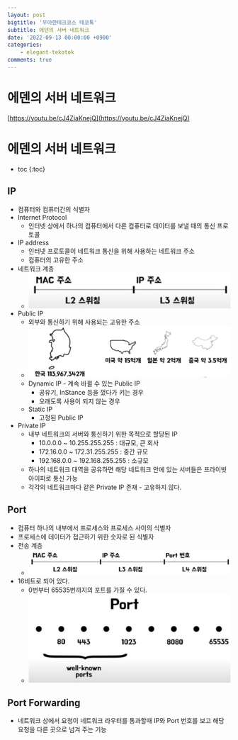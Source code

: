 ```yaml
---
layout: post
bigtitle: '우아한테크코스 테코톡'
subtitle: 에덴의 서버 네트워크
date: '2022-09-13 00:00:00 +0900'
categories:
    - elegant-tekotok
comments: true
---
```


# 에덴의 서버 네트워크
[https://youtu.be/cJ4ZiaKnejQ](https://youtu.be/cJ4ZiaKnejQ)

# 에덴의 서버 네트워크
* toc
{:toc}

## IP
+ 컴퓨터와 컴퓨터간의 식별자
+ Internet Protocol
  + 인터넷 상에서 하나의 컴퓨터에서 다른 컴퓨터로 데이터를 보낼 때의 통신 프로토콜
+ IP address
  + 인터넷 프로토콜이 네트워크 통신을 위해 사용하는 네트워크 주소
  + 컴퓨터의 고유한 주소 
+ 네트워크 계층
  + ![img.png](/assets/img/elegant-tekotok/ip.png)
+ Public IP
  + 외부와 통신하기 위해 사용되는 고유한 주소
  + ![img.png](/assets/img/elegant-tekotok/ip2.png)
  + Dynamic IP - 계속 바뀔 수 있는 Public IP
    + 공유기, InStance 등을 껐다가 키는 경우
    + 오래도록 사용이 되지 않는 경우
  + Static IP
    + 고정된 Public IP
+ Private IP
  + 내부 네트워크의 서버와 통신하기 위한 목적으로 할당된 IP
    + 10.0.0.0 ~ 10.255.255.255 : 대규모, 큰 회사 
    + 172.16.0.0 ~ 172.31.255.255 : 중간 규모
    + 192.168.0.0 ~ 192.168.255.255 : 소규모
  + 하나의 네트워크 대역을 공유하면 해당 네트워크 안에 있는 서버들은 프라이빗 아이피로 통신 가능
  + 각각의 네트워크마다 같은 Private IP 존재 - 고유하지 않다.

## Port
+ 컴퓨터 하나의 내부에서 프로세스와 프로세스 사이의 식별자
+ 프로세스에 데이터가 접근하기 위한 숫자로 된 식별자
+ 전송 계층
  + ![img.png](/assets/img/elegant-tekotok/port.png)
+ 16비트로 되어 있다.
  + 0번부터 65535번까지의 포트를 가질 수 있다.
  + ![img.png](/assets/img/elegant-tekotok/port2.png)

## Port Forwarding
+ 네트워크 상에서 요청이 네트워크 라우터를 통과할때 IP와 Port 번호를 보고 해당 요청을 다른 곳으로 넘겨 주는 기능
